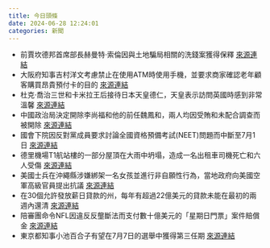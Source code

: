 ```yaml
---
title: 今日頭條
date: 2024-06-28 12:24:01
categories: 新聞            
---
```

- 前賈坎德邦首席部長赫曼特·索倫因與土地騙局相關的洗錢案獲得保釋 [來源連結](https://www.thehindu.com/news/national/former-jharkhand-chief-minister-hemant-soren-gets-bail/article68343525.ece)
- 大阪府知事吉村洋文考慮禁止在使用ATM時使用手機，並要求商家確認老年顧客購買昂貴預付卡的目的 [來源連結](https://www.japantimes.co.jp/news/2024/06/28/japan/crime-legal/osaka-atms-phone-calls/)
- 杜克·喬治三世和卡米拉王后接待日本天皇德仁，天皇表示訪問英國時感到非常溫馨 [來源連結](https://www.japantimes.co.jp/news/2024/06/28/japan/emperor-uk-remarks/)
- 中國政治局決定開除李尚福和他的前任魏鳳和，兩人均因受賄和未配合調查而被開除 [來源連結](https://www.japantimes.co.jp/news/2024/06/28/asia-pacific/politics/china-ousted-ministers-graft/)
- 國會下院因反對黨成員要求討論全國資格預備考試(NEET)問題而中斷至7月1日 [來源連結](https://www.thehindu.com/news/national/parliament-session-day-5-live-updates-june-28/article68343196.ece)
- 德里機場T1航站樓的一部分屋頂在大雨中坍塌，造成一名出租車司機死亡和六人受傷 [來源連結](https://www.thehindu.com/news/cities/Delhi/portion-of-roof-of-delhi-airports-terminal-one-collapses-persons-injured/article68343171.ece)
- 美國士兵在沖繩縣涉嫌綁架一名女孩並進行非自願性行為，當地政府向美國空軍高級官員提出抗議 [來源連結](https://www.japantimes.co.jp/news/2024/06/28/japan/crime-legal/okinawa-protests-us-military/)
- 在30個允許發放薪日貸款的州，每年有超過22億美元的貸款未能在最初的兩週內還清 [來源連結](https://www.npr.org/2024/06/28/g-s1-246/payday-loans-cash-cfpb)
- 陪審團命令NFL因違反反壟斷法而支付數十億美元的「星期日門票」案件賠償金 [來源連結](https://www.npr.org/2024/06/27/g-s1-6943/nfl-pay-billions-sunday-ticket-antitrust)
- 東京都知事小池百合子有望在7月7日的選舉中獲得第三任期 [來源連結](https://www.japantimes.co.jp/news/2024/06/28/japan/politics/yuriko-koike-career/)



